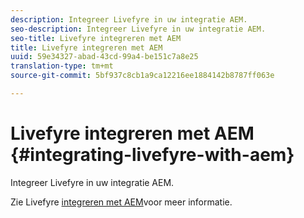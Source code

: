 ```yaml
---
description: Integreer Livefyre in uw integratie AEM.
seo-description: Integreer Livefyre in uw integratie AEM.
seo-title: Livefyre integreren met AEM
title: Livefyre integreren met AEM
uuid: 59e34327-abad-43cd-99a4-be151c7a8e25
translation-type: tm+mt
source-git-commit: 5bf937c8cb1a9ca12216ee1884142b8787ff063e

---
```



# Livefyre integreren met AEM {#integrating-livefyre-with-aem}

Integreer Livefyre in uw integratie AEM.

Zie Livefyre [integreren met AEM](https://helpx.adobe.com/experience-manager/6-3/sites/administering/using/livefyre.html)voor meer informatie.
